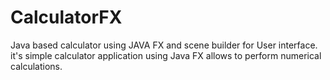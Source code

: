 # CalculatorFX
Java based calculator using JAVA FX and scene builder for User interface.
it's simple calculator application using Java FX allows to perform numerical calculations.
